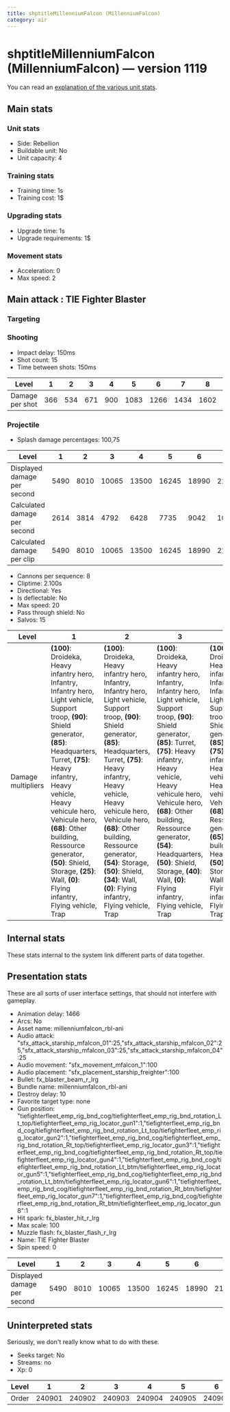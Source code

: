 ```yaml
---
title: shptitleMillenniumFalcon (MillenniumFalcon)
category: air
---
```


# shptitleMillenniumFalcon (MillenniumFalcon) — version 1119

You can read an [explanation  of the various unit stats](unitexplained.md).

## Main stats

### Unit stats

  * Side: Rebellion
  * Buildable unit: No
  * Unit capacity: 4

### Training stats

  * Training time: 1s
  * Training cost: 1$

### Upgrading stats

  * Upgrade time: 1s
  * Upgrade requirements: 1$

### Movement stats

  * Acceleration: 0
  * Max speed: 2

## Main attack : TIE Fighter Blaster

### Targeting


### Shooting

  * Impact delay: 150ms
  * Shot count: 15
  * Time between shots: 150ms

|Level          |1  |2  |3  |4  |5   |6   |7   |8   |9   |10  |
|---------------|---|---|---|---|----|----|----|----|----|----|
|Damage per shot|366|534|671|900|1083|1266|1434|1602|1800|1968|


### Projectile

  * Splash damage percentages: 100,75

|Level                       |1   |2   |3    |4    |5    |6    |7    |8    |9    |10   |
|----------------------------|----|----|-----|-----|-----|-----|-----|-----|-----|-----|
|Displayed damage per second |5490|8010|10065|13500|16245|18990|21510|24030|27000|29520|
|Calculated damage per second|2614|3814|4792 |6428 |7735 |9042 |10242|11442|12857|14057|
|Calculated damage per clip  |5490|8010|10065|13500|16245|18990|21510|24030|27000|29520|


  * Cannons per sequence: 8
  * Cliptime: 2.100s
  * Directional: Yes
  * Is deflectable: No
  * Max speed: 20
  * Pass through shield: No
  * Salvos: 15

|Level             |1                                                                                                                                                                                                                                                                                                                                                                                 |2                                                                                                                                                                                                                                                                                                                                                                                           |3                                                                                                                                                                                                                                                                                                                                                                                           |4                                                                                                                                                                                                                                                                                                                                                                                                     |5                                                                                                                                                                                                                                                                                                                                                                                                     |6                                                                                                                                                                                                                                                                                                                                                                                                     |7                                                                                                                                                                                                                                                                                                                                                                                                     |8                                                                                                                                                                                                                                                                                                                                                                                                     |9                                                                                                                                                                                                                                                                                                                                                                                                     |10                                                                                                                                                                                                                                                                                                                                                                                          |
|------------------|----------------------------------------------------------------------------------------------------------------------------------------------------------------------------------------------------------------------------------------------------------------------------------------------------------------------------------------------------------------------------------|--------------------------------------------------------------------------------------------------------------------------------------------------------------------------------------------------------------------------------------------------------------------------------------------------------------------------------------------------------------------------------------------|--------------------------------------------------------------------------------------------------------------------------------------------------------------------------------------------------------------------------------------------------------------------------------------------------------------------------------------------------------------------------------------------|------------------------------------------------------------------------------------------------------------------------------------------------------------------------------------------------------------------------------------------------------------------------------------------------------------------------------------------------------------------------------------------------------|------------------------------------------------------------------------------------------------------------------------------------------------------------------------------------------------------------------------------------------------------------------------------------------------------------------------------------------------------------------------------------------------------|------------------------------------------------------------------------------------------------------------------------------------------------------------------------------------------------------------------------------------------------------------------------------------------------------------------------------------------------------------------------------------------------------|------------------------------------------------------------------------------------------------------------------------------------------------------------------------------------------------------------------------------------------------------------------------------------------------------------------------------------------------------------------------------------------------------|------------------------------------------------------------------------------------------------------------------------------------------------------------------------------------------------------------------------------------------------------------------------------------------------------------------------------------------------------------------------------------------------------|------------------------------------------------------------------------------------------------------------------------------------------------------------------------------------------------------------------------------------------------------------------------------------------------------------------------------------------------------------------------------------------------------|--------------------------------------------------------------------------------------------------------------------------------------------------------------------------------------------------------------------------------------------------------------------------------------------------------------------------------------------------------------------------------------------|
|Damage multipliers|**(100)**: Droideka, Heavy infantry hero, Infantry, Infantry hero, Light vehicle, Support troop, **(90)**: Shield generator, **(85)**: Headquarters, Turret, **(75)**: Heavy infantry, Heavy vehicle, Heavy vehicule hero, Vehicule hero, **(68)**: Other building, Ressource generator, **(50)**: Shield, Storage, **(25)**: Wall, **(0)**: Flying infantry, Flying vehicle, Trap|**(100)**: Droideka, Heavy infantry hero, Infantry, Infantry hero, Light vehicle, Support troop, **(90)**: Shield generator, **(85)**: Headquarters, Turret, **(75)**: Heavy infantry, Heavy vehicle, Heavy vehicule hero, Vehicule hero, **(68)**: Other building, Ressource generator, **(54)**: Storage, **(50)**: Shield, **(34)**: Wall, **(0)**: Flying infantry, Flying vehicle, Trap|**(100)**: Droideka, Heavy infantry hero, Infantry, Infantry hero, Light vehicle, Support troop, **(90)**: Shield generator, **(85)**: Turret, **(75)**: Heavy infantry, Heavy vehicle, Heavy vehicule hero, Vehicule hero, **(68)**: Other building, Ressource generator, **(54)**: Headquarters, **(50)**: Shield, Storage, **(40)**: Wall, **(0)**: Flying infantry, Flying vehicle, Trap|**(100)**: Droideka, Heavy infantry hero, Infantry, Infantry hero, Light vehicle, Support troop, **(90)**: Shield generator, **(85)**: Turret, **(75)**: Heavy infantry, Heavy vehicle, Heavy vehicule hero, Vehicule hero, **(68)**: Ressource generator, **(65)**: Other building, **(54)**: Headquarters, **(50)**: Shield, Storage, **(40)**: Wall, **(0)**: Flying infantry, Flying vehicle, Trap|**(100)**: Droideka, Heavy infantry hero, Infantry, Infantry hero, Light vehicle, Support troop, **(90)**: Shield generator, **(85)**: Turret, **(75)**: Heavy infantry, Heavy vehicle, Heavy vehicule hero, Vehicule hero, **(68)**: Ressource generator, **(65)**: Other building, **(54)**: Headquarters, **(50)**: Shield, Storage, **(42)**: Wall, **(0)**: Flying infantry, Flying vehicle, Trap|**(100)**: Droideka, Heavy infantry hero, Infantry, Infantry hero, Light vehicle, Support troop, **(90)**: Shield generator, **(85)**: Turret, **(75)**: Heavy infantry, Heavy vehicle, Heavy vehicule hero, Vehicule hero, **(68)**: Ressource generator, **(65)**: Other building, **(54)**: Headquarters, **(50)**: Shield, Storage, **(43)**: Wall, **(0)**: Flying infantry, Flying vehicle, Trap|**(100)**: Droideka, Heavy infantry hero, Infantry, Infantry hero, Light vehicle, Support troop, **(90)**: Shield generator, **(85)**: Turret, **(75)**: Heavy infantry, Heavy vehicle, Heavy vehicule hero, Vehicule hero, **(68)**: Ressource generator, **(65)**: Other building, **(50)**: Shield, Storage, **(47)**: Headquarters, **(44)**: Wall, **(0)**: Flying infantry, Flying vehicle, Trap|**(100)**: Droideka, Heavy infantry hero, Infantry, Infantry hero, Light vehicle, Support troop, **(90)**: Shield generator, **(85)**: Turret, **(75)**: Heavy infantry, Heavy vehicle, Heavy vehicule hero, Vehicule hero, **(68)**: Ressource generator, **(66)**: Other building, **(50)**: Shield, Storage, **(45)**: Wall, **(44)**: Headquarters, **(0)**: Flying infantry, Flying vehicle, Trap|**(100)**: Droideka, Heavy infantry hero, Infantry, Infantry hero, Light vehicle, Support troop, **(90)**: Shield generator, **(85)**: Turret, **(75)**: Heavy infantry, Heavy vehicle, Heavy vehicule hero, Vehicule hero, **(68)**: Ressource generator, **(66)**: Other building, **(50)**: Shield, Storage, **(45)**: Wall, **(36)**: Headquarters, **(0)**: Flying infantry, Flying vehicle, Trap|**(100)**: Droideka, Heavy infantry hero, Infantry, Infantry hero, Light vehicle, Support troop, **(90)**: Shield generator, **(85)**: Turret, **(75)**: Heavy infantry, Heavy vehicle, Heavy vehicule hero, Vehicule hero, **(68)**: Other building, Ressource generator, **(50)**: Shield, Storage, **(46)**: Wall, **(33)**: Headquarters, **(0)**: Flying infantry, Flying vehicle, Trap|


## Internal stats

These stats internal to the system link different parts of data together.


## Presentation stats

These are all sorts of user interface settings, that should not interfere with gameplay.

  * Animation delay: 1466
  * Arcs: No
  * Asset name: millenniumfalcon_rbl-ani
  * Audio attack: "sfx_attack_starship_mfalcon_01":25,"sfx_attack_starship_mfalcon_02":25,"sfx_attack_starship_mfalcon_03":25,"sfx_attack_starship_mfalcon_04":25
  * Audio movement: "sfx_movement_mfalcon_1":100
  * Audio placement: "sfx_placement_starship_freighter":100
  * Bullet: fx_blaster_beam_r_lrg
  * Bundle name: millenniumfalcon_rbl-ani
  * Destroy delay: 10
  * Favorite target type: none
  * Gun position: "tiefighterfleet_emp_rig_bnd_cog/tiefighterfleet_emp_rig_bnd_rotation_Lt_top/tiefighterfleet_emp_rig_locator_gun1":1,"tiefighterfleet_emp_rig_bnd_cog/tiefighterfleet_emp_rig_bnd_rotation_Lt_top/tiefighterfleet_emp_rig_locator_gun2":1,"tiefighterfleet_emp_rig_bnd_cog/tiefighterfleet_emp_rig_bnd_rotation_Rt_top/tiefighterfleet_emp_rig_locator_gun3":1,"tiefighterfleet_emp_rig_bnd_cog/tiefighterfleet_emp_rig_bnd_rotation_Rt_top/tiefighterfleet_emp_rig_locator_gun4":1,"tiefighterfleet_emp_rig_bnd_cog/tiefighterfleet_emp_rig_bnd_rotation_Lt_btm/tiefighterfleet_emp_rig_locator_gun5":1,"tiefighterfleet_emp_rig_bnd_cog/tiefighterfleet_emp_rig_bnd_rotation_Lt_btm/tiefighterfleet_emp_rig_locator_gun6":1,"tiefighterfleet_emp_rig_bnd_cog/tiefighterfleet_emp_rig_bnd_rotation_Rt_btm/tiefighterfleet_emp_rig_locator_gun7":1,"tiefighterfleet_emp_rig_bnd_cog/tiefighterfleet_emp_rig_bnd_rotation_Rt_btm/tiefighterfleet_emp_rig_locator_gun8":1
  * Hit spark: fx_blaster_hit_r_lrg
  * Max scale: 100
  * Muzzle flash: fx_blaster_flash_r_lrg
  * Name: TIE Fighter Blaster
  * Spin speed: 0

|Level                      |1   |2   |3    |4    |5    |6    |7    |8    |9    |10   |
|---------------------------|----|----|-----|-----|-----|-----|-----|-----|-----|-----|
|Displayed damage per second|5490|8010|10065|13500|16245|18990|21510|24030|27000|29520|


## Uninterpreted stats

Seriously, we don't really know what to do with these.

  * Seeks target: No
  * Streams: no
  * Xp: 0

|Level|1     |2     |3     |4     |5     |6     |7     |8     |9     |10    |
|-----|------|------|------|------|------|------|------|------|------|------|
|Order|240901|240902|240903|240904|240905|240906|240907|240908|240909|240910|


